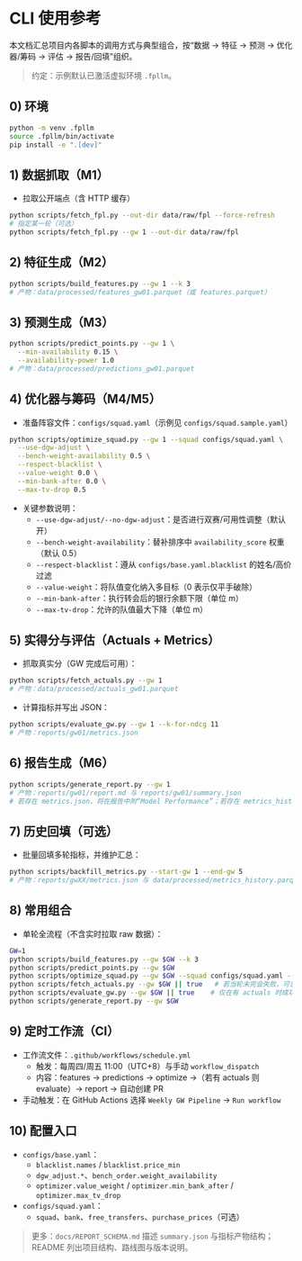 # CLI 使用参考

本文档汇总项目内各脚本的调用方式与典型组合，按“数据 → 特征 → 预测 → 优化器/筹码 → 评估 → 报告/回填”组织。

> 约定：示例默认已激活虚拟环境 `.fpllm`。

## 0) 环境
```bash
python -m venv .fpllm
source .fpllm/bin/activate
pip install -e ".[dev]"
```

## 1) 数据抓取（M1）
- 拉取公开端点（含 HTTP 缓存）
```bash
python scripts/fetch_fpl.py --out-dir data/raw/fpl --force-refresh
# 指定某一轮（可选）
python scripts/fetch_fpl.py --gw 1 --out-dir data/raw/fpl
```

## 2) 特征生成（M2）
```bash
python scripts/build_features.py --gw 1 --k 3
# 产物：data/processed/features_gw01.parquet（或 features.parquet）
```

## 3) 预测生成（M3）
```bash
python scripts/predict_points.py --gw 1 \
  --min-availability 0.15 \
  --availability-power 1.0
# 产物：data/processed/predictions_gw01.parquet
```

## 4) 优化器与筹码（M4/M5）
- 准备阵容文件：`configs/squad.yaml`（示例见 `configs/squad.sample.yaml`）
```bash
python scripts/optimize_squad.py --gw 1 --squad configs/squad.yaml \
  --use-dgw-adjust \
  --bench-weight-availability 0.5 \
  --respect-blacklist \
  --value-weight 0.0 \
  --min-bank-after 0.0 \
  --max-tv-drop 0.5
```
- 关键参数说明：
  - `--use-dgw-adjust/--no-dgw-adjust`：是否进行双赛/可用性调整（默认开）
  - `--bench-weight-availability`：替补排序中 `availability_score` 权重（默认 0.5）
  - `--respect-blacklist`：遵从 `configs/base.yaml.blacklist` 的姓名/高价过滤
  - `--value-weight`：将队值变化纳入多目标（0 表示仅平手破除）
  - `--min-bank-after`：执行转会后的银行余额下限（单位 m）
  - `--max-tv-drop`：允许的队值最大下降（单位 m）

## 5) 实得分与评估（Actuals + Metrics）
- 抓取真实分（GW 完成后可用）：
```bash
python scripts/fetch_actuals.py --gw 1
# 产物：data/processed/actuals_gw01.parquet
```
- 计算指标并写出 JSON：
```bash
python scripts/evaluate_gw.py --gw 1 --k-for-ndcg 11
# 产物：reports/gw01/metrics.json
```

## 6) 报告生成（M6）
```bash
python scripts/generate_report.py --gw 1
# 产物：reports/gw01/report.md 与 reports/gw01/summary.json
# 若存在 metrics.json，将在报告中附“Model Performance”；若存在 metrics_history.parquet，将附“近 5 轮平均”
```

## 7) 历史回填（可选）
- 批量回填多轮指标，并维护汇总：
```bash
python scripts/backfill_metrics.py --start-gw 1 --end-gw 5
# 产物：reports/gwXX/metrics.json 与 data/processed/metrics_history.parquet
```

## 8) 常用组合
- 单轮全流程（不含实时拉取 raw 数据）：
```bash
GW=1
python scripts/build_features.py --gw $GW --k 3
python scripts/predict_points.py --gw $GW
python scripts/optimize_squad.py --gw $GW --squad configs/squad.yaml --respect-blacklist --use-dgw-adjust
python scripts/fetch_actuals.py --gw $GW || true   # 若当轮未完会失败，可忽略
python scripts/evaluate_gw.py --gw $GW || true    # 仅在有 actuals 时成功
python scripts/generate_report.py --gw $GW
```

## 9) 定时工作流（CI）
- 工作流文件：`.github/workflows/schedule.yml`
  - 触发：每周四/周五 11:00（UTC+8）与手动 `workflow_dispatch`
  - 内容：features → predictions → optimize →（若有 actuals 则 evaluate）→ report → 自动创建 PR
- 手动触发：在 GitHub Actions 选择 `Weekly GW Pipeline` → `Run workflow`

## 10) 配置入口
- `configs/base.yaml`：
  - `blacklist.names` / `blacklist.price_min`
  - `dgw_adjust.*`、`bench_order.weight_availability`
  - `optimizer.value_weight` / `optimizer.min_bank_after` / `optimizer.max_tv_drop`
- `configs/squad.yaml`：
  - `squad`、`bank`、`free_transfers`、`purchase_prices`（可选）

> 更多：`docs/REPORT_SCHEMA.md` 描述 `summary.json` 与指标产物结构；README 列出项目结构、路线图与版本说明。
